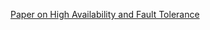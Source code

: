 [Paper on High Availability and Fault Tolerance](https://www.linkedin.com/pulse/road-always-on-systems-high-availability-fault-tolerance-cai)


